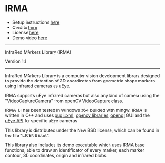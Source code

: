 IRMA
====
* Setup instructions [here](https://github.com/dberga/IRMA/blob/master/INSTALL.txt)
* Credits [here](https://github.com/dberga/IRMA/blob/master/CREDITS.txt)
* License [here](https://github.com/dberga/IRMA/blob/master/LICENSE)
* Demo video [here](https://www.youtube.com/watch?v=Y77tmCQwrN4)

___

InfraRed MArkers Library (IRMA)

Version 1.1
___
InfraRed MArkers Library is a computer vision development library designed
to provide the detection of 3D coordinates from geometric shape markers using
infrared cameras as uEye.

IRMA supports uEye infrared cameras but also any kind of camera 
using the "VideoCaptureCamera" from openCV VideoCapture class. 

IRMA 1.1 has been tested in Windows x64 builded with mingw. IRMA is written in C++ 
and uses [pugi::xml](http://pugixml.org/), [opencv libraries](http://opencv.org/), [opengl](https://www.opengl.org/) GUI and the [uEye API](http://en.ids-imaging.com/download-ueye.html) for specific uEye cameras

This library is distributed under the New BSD license, which can be found
in the file "LICENSE.txt".

This library also includes its demo executable which uses IRMA base functions,
able to draw an identificator of every marker, each marker contour, 3D coordinates, origin and infrared blobs.
